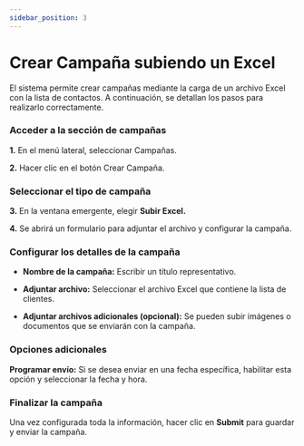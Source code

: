 ```yaml
---
sidebar_position: 3
---
```


# Crear Campaña subiendo un Excel

El sistema permite crear campañas mediante la carga de un archivo Excel con la lista de contactos. A continuación, se detallan los pasos para realizarlo correctamente.


### Acceder a la sección de campañas

**1.** En el menú lateral, seleccionar Campañas.

**2.** Hacer clic en el botón Crear Campaña.

### Seleccionar el tipo de campaña

**3.** En la ventana emergente, elegir **Subir Excel.**

**4.** Se abrirá un formulario para adjuntar el archivo y configurar la campaña.

### Configurar los detalles de la campaña

* **Nombre de la campaña:** Escribir un título representativo.

* **Adjuntar archivo:** Seleccionar el archivo Excel que contiene la lista de clientes.

* **Adjuntar archivos adicionales (opcional):** Se pueden subir imágenes o documentos que se enviarán con la campaña.

### Opciones adicionales

**Programar envío:** Si se desea enviar en una fecha específica, habilitar esta opción y seleccionar la fecha y hora.

### Finalizar la campaña

Una vez configurada toda la información, hacer clic en **Submit** para guardar y enviar la campaña.


